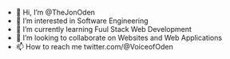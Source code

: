 - 👋 Hi, I’m @TheJonOden
- 👀 I’m interested in Software Engineering
- 🌱 I’m currently learning Fuul Stack Web Development
- 💞️ I’m looking to collaborate on Websites and Web Applications
- 📫 How to reach me twitter.com/@VoiceofOden

<!---
TheJonOden/TheJonOden is a ✨ special ✨ repository because its `README.md` (this file) appears on your GitHub profile.
You can click the Preview link to take a look at your changes.
--->
